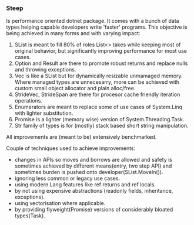 ### Steep
Is performance oriented dotnet package.
It comes with a bunch of data types helping capable developers write 'faster' programs.
This objective is being achieved in many forms and with varying impact:
1. SList is meant to fill 80% of roles List<> takes while keeping most of original behavior, 
  but significantly improving performance for most use cases.
2. Option and Result are there to promote robust returns and replace nulls and throwing exceptions.
3. Vec is like a SList but for dynamically resizable unmamaged memory. Where managed types are unnecesarry,
 more can be achieved with custom small object allocator and plain alloc/free.
4. StrideVec, StrideSpan are there for procesor cache friendly iteration operations.
5. Enumerators are meant to replace some of use cases of System.Linq with lighter substitution.
6. Promise is a lighter (memory wise) version of System.Threading.Task.
7. Str family of types is for (mostly) stack based short string manipulation. 

All improvements are (meant to be) extensively benchmarked.

Couple of techniques used to achieve improvements:
- changes in APIs so moves and borrows are allowed and safety is sometimes achieved by different means(entry, two step API) 
  and sometimes burden is pushed onto developer(SList.MoveIn()).
- ignoring less common or legacy use cases.
- using modern Lang features like ref returns and ref locals.
- by not using expensive abstractions (readonly fields, inheritance, exceptions).
- using vectorisation where applicable.
- by providing flyweight(Promise) versions of considerably bloated types(Task). 
